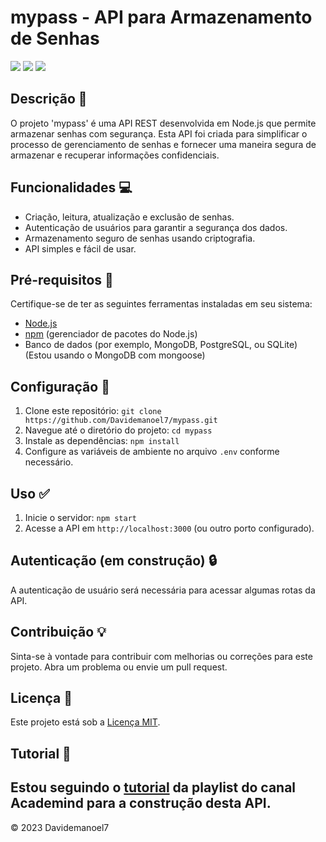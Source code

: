# mypass - API para Armazenamento de Senhas
<div>
    <img src="https://img.shields.io/badge/Node%20js-339933?style=for-the-badge&logo=nodedotjs&logoColor=white"/>
    <img src="https://img.shields.io/badge/Express%20js-000000?style=for-the-badge&logo=express&logoColor=white"/>
    <img src="https://img.shields.io/badge/MongoDB-4EA94B?style=for-the-badge&logo=mongodb&logoColor=white"/>
</div>

## Descrição :key:
O projeto 'mypass' é uma API REST desenvolvida em Node.js que permite armazenar senhas com segurança. Esta API foi criada para simplificar o processo de gerenciamento de senhas e fornecer uma maneira segura de armazenar e recuperar informações confidenciais.
## Funcionalidades :computer:
- Criação, leitura, atualização e exclusão de senhas.
- Autenticação de usuários para garantir a segurança dos dados.
- Armazenamento seguro de senhas usando criptografia.
- API simples e fácil de usar.

## Pré-requisitos :small_blue_diamond:
Certifique-se de ter as seguintes ferramentas instaladas em seu sistema:
- [Node.js](https://nodejs.org/)
- [npm](https://www.npmjs.com/) (gerenciador de pacotes do Node.js)
- Banco de dados (por exemplo, MongoDB, PostgreSQL, ou SQLite) (Estou usando o MongoDB com mongoose)

## Configuração :wrench:
1. Clone este repositório: `git clone https://github.com/Davidemanoel7/mypass.git`
2. Navegue até o diretório do projeto: `cd mypass`
3. Instale as dependências: `npm install`
4. Configure as variáveis de ambiente no arquivo `.env` conforme necessário.

## Uso :white_check_mark:
1. Inicie o servidor: `npm start`
2. Acesse a API em `http://localhost:3000` (ou outro porto configurado).

## Autenticação (em construção) :lock:
A autenticação de usuário será necessária para acessar algumas rotas da API.

## Contribuição :bulb:

Sinta-se à vontade para contribuir com melhorias ou correções para este projeto. Abra um problema ou envie um pull request.

## Licença :scroll:
Este projeto está sob a [Licença MIT](LICENSE).

## Tutorial :paperclip:
Estou seguindo o [tutorial](https://www.youtube.com/playlist?list=PL55RiY5tL51q4D-B63KBnygU6opNPFk_q) da playlist do canal Academind para a construção desta API.
---

© 2023 Davidemanoel7
